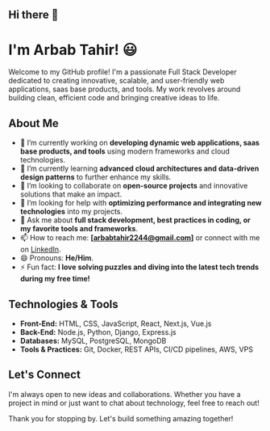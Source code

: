 ## Hi there 👋

# I'm Arbab Tahir! 😃

Welcome to my GitHub profile! I'm a passionate Full Stack Developer dedicated to creating innovative, scalable, and user-friendly web applications, saas base products, and tools. My work revolves around building clean, efficient code and bringing creative ideas to life.

## About Me

- 🔭 I’m currently working on **developing dynamic web applications, saas base products, and tools** using modern frameworks and cloud technologies.
- 🌱 I’m currently learning **advanced cloud architectures and data-driven design patterns** to further enhance my skills.
- 👯 I’m looking to collaborate on **open-source projects** and innovative solutions that make an impact.
- 🤔 I’m looking for help with **optimizing performance and integrating new technologies** into my projects.
- 💬 Ask me about **full stack development, best practices in coding, or my favorite tools and frameworks**.
- 📫 How to reach me: **[arbabtahir2244@gmail.com]** or connect with me on [LinkedIn](https://www.linkedin.com/in/marbabtahir).
- 😄 Pronouns: **He/Him**.
- ⚡ Fun fact: **I love solving puzzles and diving into the latest tech trends during my free time!**

## Technologies & Tools

- **Front-End:** HTML, CSS, JavaScript, React, Next.js, Vue.js
- **Back-End:** Node.js, Python, Django, Express.js
- **Databases:** MySQL, PostgreSQL, MongoDB
- **Tools & Practices:** Git, Docker, REST APIs, CI/CD pipelines, AWS, VPS
<!--
## Projects

Here are a few projects that showcase my work:
- **Project One:** A dynamic web application built with React and Node.js that streamlines [describe functionality].
- **Project Two:** An innovative platform leveraging Python and Django to [brief project description].
- **Project Three:** A full stack project featuring a robust backend with MongoDB and an intuitive front-end using Vue.js.

Feel free to explore more of my work in my [GitHub repositories](https://github.com/yourusername).
-->

## Let's Connect

I'm always open to new ideas and collaborations. Whether you have a project in mind or just want to chat about technology, feel free to reach out!

Thank you for stopping by. Let's build something amazing together!

